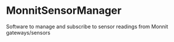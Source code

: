 # MonnitSensorManager
Software to manage and subscribe to sensor readings from Monnit gateways/sensors

